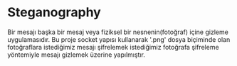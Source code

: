 # Steganography
 Bir mesajı başka bir mesaj veya fiziksel bir nesnenin(fotoğraf) içine gizleme uygulamasıdır. Bu proje socket yapısı kullanarak '.png' dosya biçiminde olan fotoğraflara
 istediğimiz mesajı şifrelemek istediğimiz fotoğrafa şifreleme yöntemiyle mesajı gizlemek üzerine yapılmıştır.
